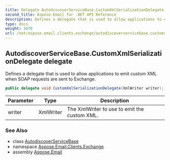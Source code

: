 ```yaml
---
title: Delegate AutodiscoverServiceBase.CustomXmlSerializationDelegate
second_title: Aspose.Email for .NET API Reference
description: Defines a delegate that is used to allow applications to emit custom XML when SOAP requests are sent to Exchange
type: docs
weight: 1670
url: /net/aspose.email.clients.exchange/autodiscoverservicebase.customxmlserializationdelegate/
---
```

## AutodiscoverServiceBase.CustomXmlSerializationDelegate delegate

Defines a delegate that is used to allow applications to emit custom XML when SOAP requests are sent to Exchange.

```csharp
public delegate void CustomXmlSerializationDelegate(XmlWriter writer);
```

| Parameter | Type | Description |
| --- | --- | --- |
| writer | XmlWriter | The XmlWriter to use to emit the custom XML. |

### See Also

* class [AutodiscoverServiceBase](../autodiscoverservicebase/)
* namespace [Aspose.Email.Clients.Exchange](../../aspose.email.clients.exchange/)
* assembly [Aspose.Email](../../)


